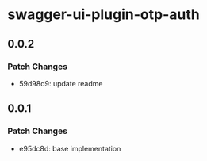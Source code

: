 # swagger-ui-plugin-otp-auth

## 0.0.2

### Patch Changes

- 59d98d9: update readme

## 0.0.1

### Patch Changes

- e95dc8d: base implementation
